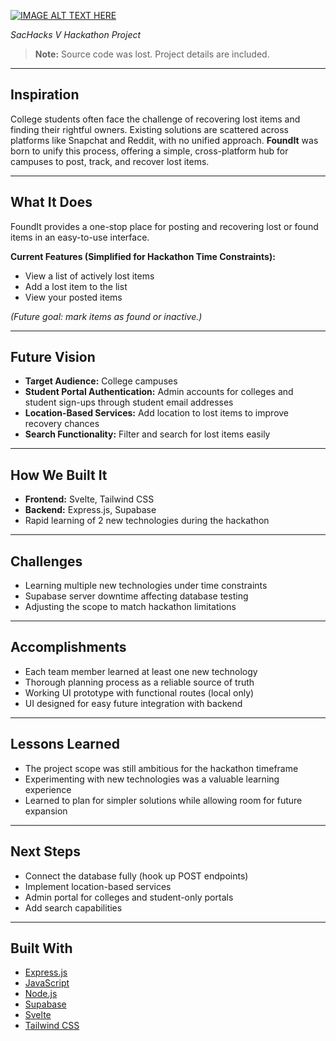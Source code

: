 [![IMAGE ALT TEXT HERE](https://img.youtube.com/vi/A6EMimhnmq0/0.jpg)](https://www.youtube.com/watch?v=A6EMimhnmq0)


*SacHacks V Hackathon Project*

> **Note:** Source code was lost. Project details are included.

---

## Inspiration

College students often face the challenge of recovering lost items and finding their rightful owners. Existing solutions are scattered across platforms like Snapchat and Reddit, with no unified approach. **FoundIt** was born to unify this process, offering a simple, cross-platform hub for campuses to post, track, and recover lost items.

---

## What It Does

FoundIt provides a one-stop place for posting and recovering lost or found items in an easy-to-use interface.

**Current Features (Simplified for Hackathon Time Constraints):**

* View a list of actively lost items
* Add a lost item to the list
* View your posted items

*(Future goal: mark items as found or inactive.)*

---

## Future Vision

* **Target Audience:** College campuses
* **Student Portal Authentication:** Admin accounts for colleges and student sign-ups through student email addresses
* **Location-Based Services:** Add location to lost items to improve recovery chances
* **Search Functionality:** Filter and search for lost items easily

---

## How We Built It

* **Frontend:** Svelte, Tailwind CSS
* **Backend:** Express.js, Supabase
* Rapid learning of 2 new technologies during the hackathon

---

## Challenges

* Learning multiple new technologies under time constraints
* Supabase server downtime affecting database testing
* Adjusting the scope to match hackathon limitations

---

## Accomplishments

* Each team member learned at least one new technology
* Thorough planning process as a reliable source of truth
* Working UI prototype with functional routes (local only)
* UI designed for easy future integration with backend

---

## Lessons Learned

* The project scope was still ambitious for the hackathon timeframe
* Experimenting with new technologies was a valuable learning experience
* Learned to plan for simpler solutions while allowing room for future expansion

---

## Next Steps

* Connect the database fully (hook up POST endpoints)
* Implement location-based services
* Admin portal for colleges and student-only portals
* Add search capabilities

---

## Built With

* [Express.js](https://expressjs.com/)
* [JavaScript](https://developer.mozilla.org/en-US/docs/Web/JavaScript)
* [Node.js](https://nodejs.org/)
* [Supabase](https://supabase.com/)
* [Svelte](https://svelte.dev/)
* [Tailwind CSS](https://tailwindcss.com/)
